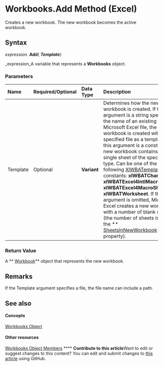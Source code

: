 
# Workbooks.Add Method (Excel)

Creates a new workbook. The new workbook becomes the active workbook.


## Syntax

 _expression_. **Add**( **_Template_**)

 _expression_A variable that represents a  **Workbooks** object.


### Parameters



|**Name**|**Required/Optional**|**Data Type**|**Description**|
|:-----|:-----|:-----|:-----|
|Template|Optional| **Variant**|Determines how the new workbook is created. If this argument is a string specifying the name of an existing Microsoft Excel file, the new workbook is created with the specified file as a template. If this argument is a constant, the new workbook contains a single sheet of the specified type. Can be one of the following  [XlWBATemplate](89f3197f-df0c-4d7f-8907-b59b0a7049fd.md) constants: **xlWBATChart**,  **xlWBATExcel4IntlMacroSheet**,  **xlWBATExcel4MacroSheet**, or  **xlWBATWorksheet**. If this argument is omitted, Microsoft Excel creates a new workbook with a number of blank sheets (the number of sheets is set by the  ** [SheetsInNewWorkbook](e2615d23-e0e0-34c4-0fd3-25f46a0d017b.md)** property).|

### Return Value

A  ** [Workbook](8c00aa60-c974-eed3-0812-3c9625eb0d4c.md)** object that represents the new workbook.


## Remarks

If the Template argument specifies a file, the file name can include a path.


## See also


#### Concepts


 [Workbooks Object](f768da57-013a-e652-0f5d-60b03aa4240a.md)
#### Other resources


 [Workbooks Object Members](77e7bb0b-2491-d9ca-56f0-4cc77d146913.md)
****   **Contribute to this article**Want to edit or suggest changes to this content? You can edit and submit changes to  [this article](https://github.com/jhershey00/VBA_Excel_Test/OpenXMLCon/articles/ea9f2a2c-3cad-0c35-37b5-82da2f24b876.md) using GitHub.

